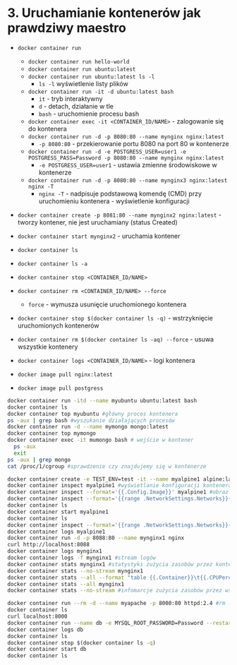 # 3. Uruchamianie kontenerów jak prawdziwy maestro


* `docker container run`
  * `docker container run hello-world`
  * `docker container run ubuntu:latest`
  * `docker container run ubuntu:latest ls -l` 
    * `ls -l` wyświetlenie listy plików
  * `docker container run -it -d ubuntu:latest bash`
    * `it` - tryb interaktywny
    * `d` - detach, działanie w tle
    * `bash` - uruchomienie procesu bash
  * `docker container exec -it <CONTAINER_ID/NAME>` - zalogowanie się do kontenera
  * `docker container run -d -p 8080:80 --name mynginx nginx:latest`
    * `-p 8080:80` - przekierowanie portu 8080 na port 80 w kontenerze
  * `docker container run -d -e POSTGRESS_USER=user1 -e POSTGRESS_PASS=Password -p 8080:80 --name mynginx nginx:latest`
    * `-e POSTGRESS_USER=user1` - ustawia zmienne środowiskowe w kontenerze
  * `docker container run -d -p 8080:80 --name mynginx3 nginx:latest nginx -T`
    * `nginx -T` - nadpisuje podstawową komendę (CMD) przy uruchomieniu kontenera - wyświetlenie konfiguracji

* `docker container create -p 8081:80 --name mynginx2 nginx:latest` - tworzy kontener, nie jest uruchamiany (status Created)
* `docker container start mynginx2` - uruchamia kontener

* `docker container ls`
* `docker container ls -a`

* `docker container stop <CONTAINER_ID/NAME>`
* `docker container rm <CONTAINER_ID/NAME> --force`
  * `force` - wymusza usunięcie uruchomionego kontenera
* `docker container stop $(docker container ls -q)` - wstrzyknięcie uruchomionych kontenerów
* `docker container rm $(docker container ls -aq) --force` - usuwa wszystkie kontenery

* `docker container logs <CONTAINER_ID/NAME>` - logi kontenera

* `docker image pull nginx:latest`
* `docker image pull postgress`

```bash
docker container run -itd --name myubuntu ubuntu:latest bash
docker container ls
docker container top myubuntu #główny proces kontenera
ps -aux | grep bash #wyszukanie działających procesów
docker container run -d --name mymongo mongo:latest
docker container top mymongo
docker container exec -it mumongo bash # wejście w kontener
  ps -aux
  exit
ps -aux | grep mongo
cat /proc/1/cgroup #sprawdzenie czy znajdujemy się w kontenerze
```

```bash
docker container create -e TEST_ENV=test -it --name myalpine1 alpine:latest sh
docker container inspect myalpine1 #wyświetlanie konfiguracji kontenera
docker container inspect --format='{{.Config.Image}}' myalpine1 #obraz kontenera
docker container inspect --format='{{range .NetworkSettings.Networks}}{{.IPAddress}}{{end}}' myalpine1 #adresy IP contenera
docker container ls
docker container start myalpine1
docker container ls
docker container inspect --format='{{range .NetworkSettings.Networks}}{{.IPAddress}}{{end}}'
docker container logs myalpine1
docker container run -d -p 8088:80 --name mynginx1 nginx
curl http://localhost:8088
docker container logs mynginx1
docker container logs -f mynginx1 #stream logów
docker container stats mynginx1 #statystyki zużycia zasobów przez kontener
docker container stats --no-stream mynginx1
docker container stats --all --format "table {{.Container}}\t{{.CPUPerc}}\t{{.MemUsage}}" mynginx1
docker container stats --all mynginx1
docker container stats --no-stream #infomarcje zużycia zasobów przez wszystkie kontenery
```

```bash
docker container run --rm -d --name myapache -p 8000:80 httpd:2.4 #rm - automatycznie usunięty
docker container ls
curl localhost:8000
docker container run --name db -e MYSQL_ROOT_PASSWORD=Password --restart always -d -p 3306:3306 mysql:5.7 #automatyczny restart w pprzypadku błędu
docker container logs db
docker container ls
docker container stop $(docker container ls -q)
docker container start db
docker container ls
```



